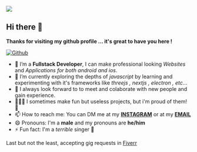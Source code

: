 ![](https://i.ibb.co/hRQGNqf/image-1.png)

## Hi there 👋

**Thanks for visiting my github profile ... it's great to have you here !**

[![Github](https://img.shields.io/github/followers/aaditya-paul?label=Follow&style=social)](https://github.com/aaditya-paul)


- 🔭 I’m a **Fullstack Developer**, I can make professional looking *Websites* and *Applications for both android and ios*.
- 🌱 I’m currently exploring the depths of *javascript* by learning and experimenting with it's frameworks like *threejs , nextjs , electron , etc*...
- 👯 I always look forward to to meet and colaborate with new people and gain experience.
- 🧑🏽‍💻 I sometimes make fun but useless projects, but i'm proud of them! 👻 
- 📫 How to reach me: You can DM me at my **[INSTAGRAM](https://www.instagram.com/__the.frustrated.guy__/)** or at my **[EMAIL](mailto:aadityapaul2006.programmer@gmail.com)**
- 😄 Pronouns: I'm a **male** and my pronouns are **he/him**
- ⚡ Fun fact: I'm a *terrible* singer 🗿 

Last but not the least, accepting gig requests in [Fiverr](https://www.fiverr.com/share/a9jk1G)
